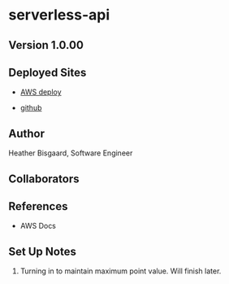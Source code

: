 # serverless-api

## Version 1.0.00

## Deployed Sites

- [AWS deploy]()

- [github](https://github.com/vbchomp/serverless-api)

## Author

Heather Bisgaard, Software Engineer

## Collaborators

## References

- AWS Docs

## Set Up Notes

1. Turning in to maintain maximum point value. Will finish later.
